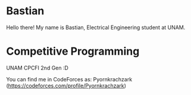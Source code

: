 # Bastian

Hello there!
My name is Bastian, Electrical Engineering student at UNAM.

# Competitive Programming

UNAM CPCFI 2nd Gen :D

You can find me in CodeForces as: Pyornkrachzark (https://codeforces.com/profile/Pyornkrachzark)
